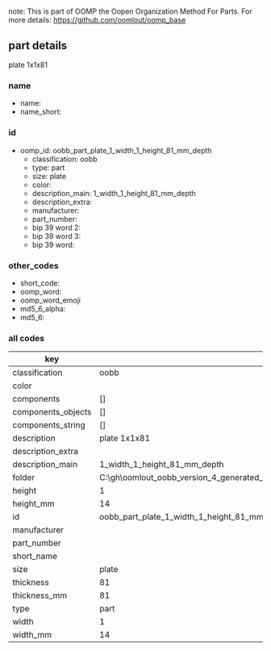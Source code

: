 #   

note: This is part of OOMP the Oopen Organization Method For Parts. For more details: https://github.com/oomlout/oomp_base

##  part details



plate 1x1x81

### name
* name: 
* name_short: 
### id
* oomp_id: oobb_part_plate_1_width_1_height_81_mm_depth
  * classification: oobb
  * type: part
  * size: plate
  * color: 
  * description_main: 1_width_1_height_81_mm_depth
  * description_extra: 
  * manufacturer: 
  * part_number: 
  * bip 39 word 2: 
  * bip 39 word 3: 
  * bip 39 word: 

### other_codes
* short_code: 
* oomp_word: 
* oomp_word_emoji 
* md5_6_alpha: 
* md5_6: 









### all codes 
| key | value |  
| --- | --- |  
| classification | oobb |  
| color |  |  
| components | [] |  
| components_objects | [] |  
| components_string | [] |  
| description | plate 1x1x81 |  
| description_extra |  |  
| description_main | 1_width_1_height_81_mm_depth |  
| folder | C:\gh\oomlout_oobb_version_4_generated_parts\things\oobb_part_plate_1_width_1_height_81_mm_depth |  
| height | 1 |  
| height_mm | 14 |  
| id | oobb_part_plate_1_width_1_height_81_mm_depth |  
| manufacturer |  |  
| part_number |  |  
| short_name |  |  
| size | plate |  
| thickness | 81 |  
| thickness_mm | 81 |  
| type | part |  
| width | 1 |  
| width_mm | 14 |  
